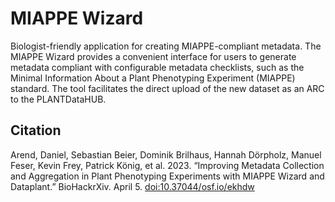 # MIAPPE Wizard

Biologist-friendly application for creating MIAPPE-compliant metadata. The MIAPPE Wizard provides a convenient interface for users to generate metadata compliant with configurable metadata checklists, such as the Minimal Information About a Plant Phenotyping Experiment (MIAPPE) standard. The tool facilitates the direct upload of the new dataset as an ARC to the PLANTDataHUB.

## Citation

Arend, Daniel, Sebastian Beier, Dominik Brilhaus, Hannah Dörpholz, Manuel Feser, Kevin Frey, Patrick König, et al. 2023. “Improving Metadata Collection and Aggregation in Plant Phenotyping Experiments with MIAPPE Wizard and Dataplant.” BioHackrXiv. April 5. [doi:10.37044/osf.io/ekhdw](https://doi.org/10.37044/osf.io/ekhdw)